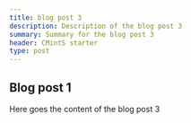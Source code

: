 ```yaml
---
title: blog post 3
description: Description of the blog post 3
summary: Summary for the blog post 3
header: CMintS starter
type: post
---
```


## Blog post 1

Here goes the content of the blog post 3
